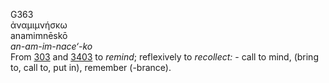 <body>
  <p>G363<br>  ἀναμιμνήσκω  <br> anamimnēskō  <br><i>an-am-im-nace‘-ko </i><br>From <a href="g0303.htm">303</a> and <a href="g3403.htm">3403</a>  to <i>remind</i>; reflexively to <i>recollect:</i> - call to mind, (bring to, call to, put in), remember (-brance).<br></p>
 </body>